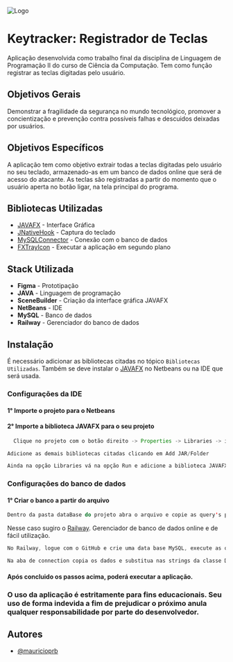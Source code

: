 ![Logo](https://i.ibb.co/fqMmdfV/loho-keytracker.png)

# Keytracker: Registrador de Teclas

Aplicação desenvolvida como trabalho final da disciplina de Linguagem de Programação II do curso de Ciência da Computação. Tem como função registrar as teclas digitadas pelo usuário.

## Objetivos Gerais
Demonstrar a fragilidade da segurança no mundo tecnológico, promover a concientização e prevenção contra possíveis falhas e descuidos deixadas por usuários.

## Objetivos Específicos
A aplicação tem como objetivo extrair todas a teclas digitadas pelo usuário no seu teclado, armazenado-as em um banco de dados online que será de acesso do atacante. As teclas são registradas a partir do momento que o usuário aperta no botão ligar, na tela principal do programa.

## Bibliotecas Utilizadas
* [JAVAFX](https://openjfx.io) - Interface Gráfica
* [JNativeHook](https://github.com/kwhat/jnativehook) - Captura do teclado
* [MySQLConnector](https://dev.mysql.com/downloads/connector/j) - Conexão com o banco de dados
* [FXTrayIcon](https://github.com/dustinkredmond/FXTrayIcon) - Executar a aplicação em segundo plano

## Stack Utilizada

* **Figma** - Prototipação
* **JAVA** - Linguagem de programação
* **SceneBuilder** - Criação da interface gráfica JAVAFX
* **NetBeans** - IDE
* **MySQL** - Banco de dados
* **Railway** - Gerenciador do banco de dados
## Instalação

É necessário adicionar as bibliotecas citadas no tópico `Bibliotecas Utilizadas`. Também se deve instalar o [JAVAFX](https://openjfx.io) no Netbeans ou na IDE que será usada.

### Configurações da IDE

#### 1° Importe o projeto para o Netbeans
#### 2° Importe a biblioteca JAVAFX para o seu projeto

```java
  Clique no projeto com o botão direito -> Properties -> Libraries -> importe a biblioteca clicando no sinal + do Classpath
```
```java
Adicione as demais bibliotecas citadas clicando em Add JAR/Folder
```
``` java
Ainda na opção Libraries vá na opção Run e adicione a biblioteca JAVAFX ao ModulePath
```

### Configurações do banco de dados
#### 1° Criar o banco a partir do arquivo
```java
Dentro da pasta dataBase do projeto abra o arquivo e copie as query's para seu gerenciador de banco de dados de sua preferência
```
Nesse caso sugiro o [Railway](https://railway.app/). Gerenciador de banco de dados online e de fácil utilização.
```java
No Railway, logue com o GitHub e crie uma data base MySQL, execute as query's
```
```java
Na aba de connection copia os dados e substitua nas strings da classe DAO, conforme já está no código
```

#### Após concluido os passos acima, poderá executar a aplicação.
### O uso da aplicação é estritamente para fins educacionais. Seu uso de forma indevida a fim de prejudicar o próximo anula qualquer responsabilidade por parte do desenvolvedor.

## Autores

- [@mauricioprb](https://www.github.com/mauricioprb)
